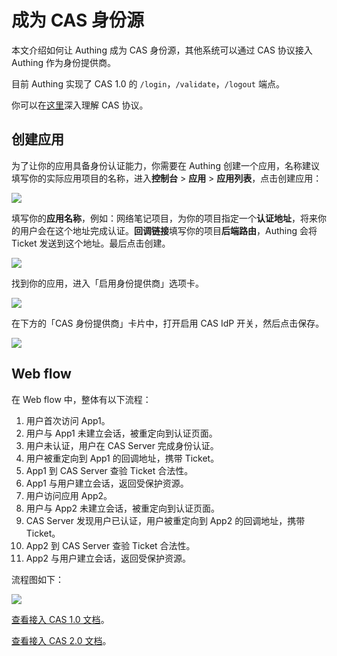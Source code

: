 # 成为 CAS 身份源

<LastUpdated/>

本文介绍如何让 Authing 成为 CAS 身份源，其他系统可以通过 CAS 协议接入 Authing 作为身份提供商。

目前 Authing 实现了 CAS 1.0 的 `/login`，`/validate`，`/logout` 端点。

你可以在[这里](https://apereo.github.io/cas/6.3.x/protocol/CAS-Protocol-Specification.html)深入理解 CAS 协议。

## 创建应用

为了让你的应用具备身份认证能力，你需要在 Authing 创建一个应用，名称建议填写你的实际应用项目的名称，进入**控制台** > **应用** > **应用列表**，点击创建应用：

![](~@imagesZhCn/guides/federation/oidc/1-1.png)

填写你的**应用名称**，例如：网络笔记项目，为你的项目指定一个**认证地址**，将来你的用户会在这个地址完成认证。**回调链接**填写你的项目**后端路由**，Authing 会将 Ticket 发送到这个地址。最后点击创建。

![](~@imagesZhCn/guides/federation/oidc/1-2.png)

找到你的应用，进入「启用身份提供商」选项卡。

![](~@imagesZhCn/guides/federation/oauth/1-1.png)

在下方的「CAS 身份提供商」卡片中，打开启用 CAS IdP 开关，然后点击保存。

![](~@imagesZhCn/guides/federation/cas/1-1.png)

## Web flow

在 Web flow 中，整体有以下流程：

1. 用户首次访问 App1。
2. 用户与 App1 未建立会话，被重定向到认证页面。
3. 用户未认证，用户在 CAS Server 完成身份认证。
4. 用户被重定向到 App1 的回调地址，携带 Ticket。
5. App1 到 CAS Server 查验 Ticket 合法性。
6. App1 与用户建立会话，返回受保护资源。
7. 用户访问应用 App2。
8. 用户与 App2 未建立会话，被重定向到认证页面。
9. CAS Server 发现用户已认证，用户被重定向到 App2 的回调地址，携带 Ticket。
10. App2 到 CAS Server 查验 Ticket 合法性。
11. App2 与用户建立会话，返回受保护资源。

流程图如下：

![](~@imagesZhCn/guides/federation/cas/cas-flow.png)

[查看接入 CAS 1.0 文档](/federation/cas/cas10/)。

[查看接入 CAS 2.0 文档](/federation/cas/cas20/)。

